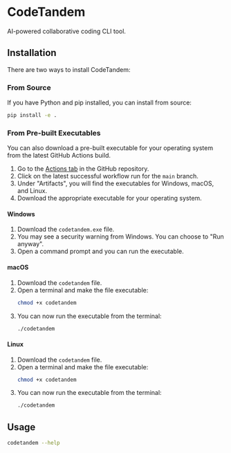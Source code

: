 # CodeTandem

AI-powered collaborative coding CLI tool.

## Installation

There are two ways to install CodeTandem:

### From Source

If you have Python and pip installed, you can install from source:

```bash
pip install -e .
```

### From Pre-built Executables

You can also download a pre-built executable for your operating system from the latest GitHub Actions build.

1. Go to the [Actions tab](https://github.com/your-username/codetandem/actions) in the GitHub repository.
2. Click on the latest successful workflow run for the `main` branch.
3. Under "Artifacts", you will find the executables for Windows, macOS, and Linux.
4. Download the appropriate executable for your operating system.

#### Windows

1. Download the `codetandem.exe` file.
2. You may see a security warning from Windows. You can choose to "Run anyway".
3. Open a command prompt and you can run the executable.

#### macOS

1. Download the `codetandem` file.
2. Open a terminal and make the file executable:
   ```bash
   chmod +x codetandem
   ```
3. You can now run the executable from the terminal:
   ```bash
   ./codetandem
   ```

#### Linux

1. Download the `codetandem` file.
2. Open a terminal and make the file executable:
   ```bash
   chmod +x codetandem
   ```
3. You can now run the executable from the terminal:
   ```bash
   ./codetandem
   ```


## Usage

```bash
codetandem --help
```
